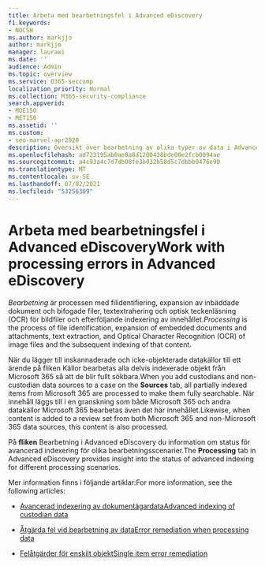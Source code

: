 ```yaml
---
title: Arbeta med bearbetningsfel i Advanced eDiscovery
f1.keywords:
- NOCSH
ms.author: markjjo
author: markjjo
manager: laurawi
ms.date: ''
audience: Admin
ms.topic: overview
ms.service: O365-seccomp
localization_priority: Normal
ms.collection: M365-security-compliance
search.appverid:
- MOE150
- MET150
ms.assetid: ''
ms.custom:
- seo-marvel-apr2020
description: Översikt över bearbetning av olika typer av data i Advanced eDiscovery.
ms.openlocfilehash: ad723195ab0ae8a8d1200428bde00e2fcb0094ae
ms.sourcegitcommit: a4c93a4c7d7db08fe3b032b58d5c7dbbb9476e90
ms.translationtype: MT
ms.contentlocale: sv-SE
ms.lasthandoff: 07/02/2021
ms.locfileid: "53256309"
---
```

# <a name="work-with-processing-errors-in-advanced-ediscovery"></a><span data-ttu-id="abb9c-103">Arbeta med bearbetningsfel i Advanced eDiscovery</span><span class="sxs-lookup"><span data-stu-id="abb9c-103">Work with processing errors in Advanced eDiscovery</span></span>

<span data-ttu-id="abb9c-104">*Bearbetning* är processen med filidentifiering, expansion av inbäddade dokument och bifogade filer, textextrahering och optisk teckenläsning (OCR) för bildfiler och efterföljande indexering av innehållet.</span><span class="sxs-lookup"><span data-stu-id="abb9c-104">*Processing* is the process of file identification, expansion of embedded documents and attachments, text extraction, and Optical Character Recognition (OCR) of image files and the subsequent indexing of that content.</span></span>  

<span data-ttu-id="abb9c-105">När du lägger till inskannaderade och  icke-objekterade datakällor till ett ärende på fliken Källor bearbetas alla delvis indexerade objekt från Microsoft 365 så att de blir fullt sökbara.</span><span class="sxs-lookup"><span data-stu-id="abb9c-105">When you add custodians and non-custodian data sources to a case on the **Sources** tab, all partially indexed items from Microsoft 365 are processed to make them fully searchable.</span></span> <span data-ttu-id="abb9c-106">När innehåll läggs till i en granskning som både Microsoft 365 och andra datakällor Microsoft 365 bearbetas även det här innehållet.</span><span class="sxs-lookup"><span data-stu-id="abb9c-106">Likewise, when content is added to a review set from both Microsoft 365 and non-Microsoft 365 data sources, this content is also processed.</span></span>

<span data-ttu-id="abb9c-107">På **fliken** Bearbetning i Advanced eDiscovery du information om status för avancerad indexering för olika bearbetningsscenarier.</span><span class="sxs-lookup"><span data-stu-id="abb9c-107">The **Processing** tab in Advanced eDiscovery provides insight into the status of advanced indexing for different processing scenarios.</span></span>

<span data-ttu-id="abb9c-108">Mer information finns i följande artiklar:</span><span class="sxs-lookup"><span data-stu-id="abb9c-108">For more information, see the following articles:</span></span>

- [<span data-ttu-id="abb9c-109">Avancerad indexering av dokumentägardata</span><span class="sxs-lookup"><span data-stu-id="abb9c-109">Advanced indexing of custodian data</span></span>](indexing-custodian-data.md)

- [<span data-ttu-id="abb9c-110">Åtgärda fel vid bearbetning av data</span><span class="sxs-lookup"><span data-stu-id="abb9c-110">Error remediation when processing data</span></span>](error-remediation-when-processing-data-in-advanced-ediscovery.md)

- [<span data-ttu-id="abb9c-111">Felåtgärder för enskilt objekt</span><span class="sxs-lookup"><span data-stu-id="abb9c-111">Single item error remediation</span></span>](single-item-error-remediation.md)
